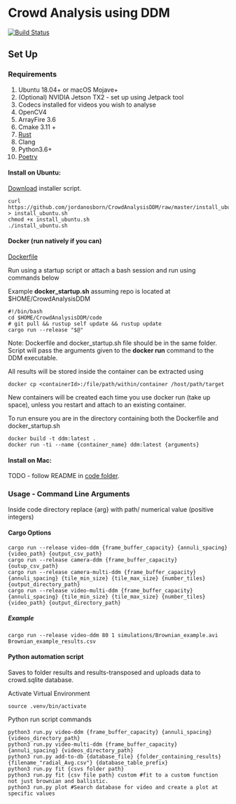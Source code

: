 # Crowd Analysis using DDM

[![Build Status](https://travis-ci.com/jordanosborn/MastersProject.svg?token=2eJkyoJzDLeBMdiGDz2x&branch=master)](https://travis-ci.com/jordanosborn/MastersProject)
## Set Up
### Requirements
1. Ubuntu 18.04+ or macOS Mojave+
1. (Optional) NVIDIA Jetson TX2 - set up using Jetpack tool
1. Codecs installed for videos you wish to analyse
1. OpenCV4
1. ArrayFire 3.6
1. Cmake 3.11 +
1. [Rust](https://rustup.rs)
1. Clang
1. Python3.6+
1. [Poetry](https://github.com/sdispater/poetry)
#### Install on Ubuntu:
[Download](https://github.com/jordanosborn/CrowdAnalysisDDM/raw/master/install_ubuntu.sh) installer script.

    curl https://github.com/jordanosborn/CrowdAnalysisDDM/raw/master/install_ubuntu.sh > install_ubuntu.sh 
    chmod +x install_ubuntu.sh
    ./install_ubuntu.sh
    
#### Docker (run natively if you can)
[Dockerfile](https://github.com/jordanosborn/CrowdAnalysisDDM/raw/master/code/docker/Dockerfile)

Run using a startup script or attach a bash session and run using commands below

Example **docker_startup.sh** assuming repo is located at $HOME/CrowdAnalysisDDM

    #!/bin/bash
    cd $HOME/CrowdAnalysisDDM/code
    # git pull && rustup self update && rustup update
    cargo run --release "$@"

Note: Dockerfile and docker_startup.sh file should be in the same folder. Script will pass the arguments given to the **docker run** command to the DDM executable. 

All results will be stored inside the container can be extracted using

    docker cp <containerId>:/file/path/within/container /host/path/target

New containers will be created each time you use docker run (take up space), unless you restart and attach to an existing container.

To run ensure you are in the directory containing both the Dockerfile and docker_startup.sh

    docker build -t ddm:latest .
    docker run -ti --name {container_name} ddm:latest {arguments}

#### Install on Mac:
TODO - follow README in [code folder](code/README.md).
### Usage - Command Line Arguments

Inside code directory replace {arg} with path/ numerical value (positive integers)

#### Cargo Options
    cargo run --release video-ddm {frame_buffer_capacity} {annuli_spacing} {video_path} {output_csv_path}
    cargo run --release camera-ddm {frame_buffer_capacity} {outup_csv_path}
    cargo run --release camera-multi-ddm {frame_buffer_capacity} {annuli_spacing} {tile_min_size} {tile_max_size} {number_tiles} {output_directory_path}
    cargo run --release video-multi-ddm {frame_buffer_capacity} {annuli_spacing} {tile_min_size} {tile_max_size} {number_tiles} {video_path} {output_directory_path}

##### Example

    cargo run --release video-ddm 80 1 simulations/Brownian_example.avi Brownian_example_results.csv

#### Python automation script
Saves to folder results and results-transposed and uploads data to crowd.sqlite database.

Activate Virtual Environment

    source .venv/bin/activate

Python run script commands

    python3 run.py video-ddm {frame_buffer_capacity} {annuli_spacing} {videos_directory_path}
    python3 run.py video-multi-ddm {frame_buffer_capacity} {annuli_spacing} {videos_directory_path}
    python3 run.py add-to-db {database_file} {folder_containing_results} {filename_"radial_Avg.csv"} {database_table_prefix}
    python3 run.py fit {csvs folder path} 
    python3 run.py fit {csv file path} custom #fit to a custom function not just brownian and ballistic.
    python3 run.py plot #Search database for video and create a plot at specific values

